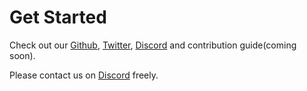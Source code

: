 # Get Started
Check out our [Github](https://github.com/pixelaw/), [Twitter](https://twitter.com/0xPixeLAW), [Discord](https://t.co/jKDjNbFdZ5) and contribution guide(coming soon).

Please contact us on [Discord](https://t.co/jKDjNbFdZ5) freely.